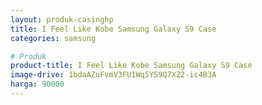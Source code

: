 ```yaml
---
layout: produk-casinghp
title: I Feel Like Kobe Samsung Galaxy S9 Case
categories: samsung

# Produk
product-title: I Feel Like Kobe Samsung Galaxy S9 Case
image-drive: 1bdaAZuFvmV3FU1Wq5YS9Q7XZ2-ic4B3A
harga: 90000
---
```

